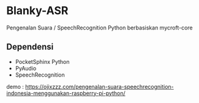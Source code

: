 # Blanky-ASR
Pengenalan Suara / SpeechRecognition Python berbasiskan mycroft-core

## Dependensi
* PocketSphinx Python 
* PyAudio 
* SpeechRecognition  

demo :
https://ojixzzz.com/pengenalan-suara-speechrecognition-indonesia-menggunakan-raspberry-pi-python/
